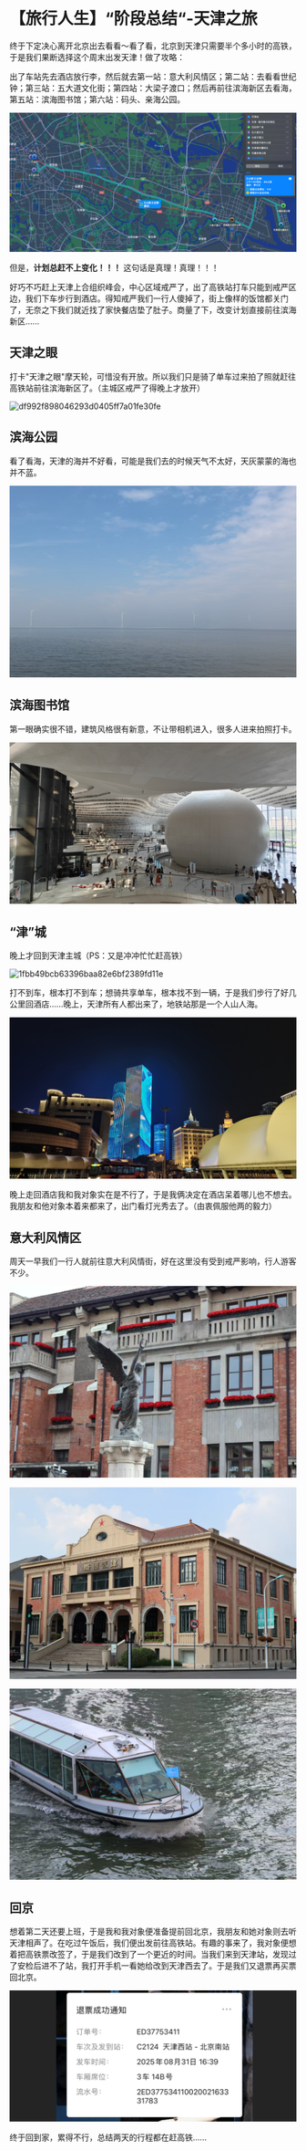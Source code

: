 # 【旅行人生】“阶段总结“-天津之旅

终于下定决心离开北京出去看看～看了看，北京到天津只需要半个多小时的高铁，于是我们果断选择这个周末出发天津！做了攻略：

出了车站先去酒店放行李，然后就去第一站：意大利风情区；第二站：去看看世纪钟；第三站：五大道文化街；第四站：大梁子渡口；然后再前往滨海新区去看海，第五站：滨海图书馆；第六站：码头、亲海公园。

![7464ddf8cf0896c7604dca7c478aff78](2025-08-31.assets/7464ddf8cf0896c7604dca7c478aff78.png)

但是，**计划总赶不上变化！！！** 这句话是真理！真理！！！

好巧不巧赶上天津上合组织峰会，中心区域戒严了，出了高铁站打车只能到戒严区边，我们下车步行到酒店。得知戒严我们一行人傻掉了，街上像样的饭馆都关门了，无奈之下我们就近找了家快餐店垫了肚子。商量了下，改变计划直接前往滨海新区......

## 天津之眼

打卡"天津之眼"摩天轮，可惜没有开放。所以我们只是骑了单车过来拍了照就赶往高铁站前往滨海新区了。（主城区戒严了得晚上才放开）

![df992f898046293d0405ff7a01fe30fe](2025-08-31.assets/df992f898046293d0405ff7a01fe30fe.jpg)

## 滨海公园

看了看海，天津的海并不好看，可能是我们去的时候天气不太好，天灰蒙蒙的海也并不蓝。

![fdd2c0f659a9965e4f64e1fd280a81c8](2025-08-31.assets/fdd2c0f659a9965e4f64e1fd280a81c8.jpg)

## 滨海图书馆

第一眼确实很不错，建筑风格很有新意，不让带相机进入，很多人进来拍照打卡。

![d455a7f3b2375539a62a9c738c7f2f0f](2025-08-31.assets/d455a7f3b2375539a62a9c738c7f2f0f.jpg)

## “津”城

晚上才回到天津主城（PS：又是冲冲忙忙赶高铁）

![1fbb49bcb63396baa82e6bf2389fd11e](2025-08-31.assets/1fbb49bcb63396baa82e6bf2389fd11e.jpg)

打不到车，根本打不到车；想骑共享单车，根本找不到一辆，于是我们步行了好几公里回酒店......晚上，天津所有人都出来了，地铁站那是一个人山人海。

![314ae29f8019cbdbda1a6e7bebc0e4b9](2025-08-31.assets/314ae29f8019cbdbda1a6e7bebc0e4b9.jpg)

晚上走回酒店我和我对象实在是不行了，于是我俩决定在酒店呆着哪儿也不想去。我朋友和他对象本着来都来了，出门看灯光秀去了。（由衷佩服他两的毅力）

## 意大利风情区

周天一早我们一行人就前往意大利风情街，好在这里没有受到戒严影响，行人游客不少。

![bdf49e06fb27e37f9b09e1783ba7ae33](2025-08-31.assets/bdf49e06fb27e37f9b09e1783ba7ae33.jpg)

![dac2ec2eb09656d243ec328ab71754f8](2025-08-31.assets/dac2ec2eb09656d243ec328ab71754f8.jpg)

![f2e1bfa59645f7f126024cee394633bb](2025-08-31.assets/f2e1bfa59645f7f126024cee394633bb.jpg)

## 回京

想着第二天还要上班，于是我和我对象便准备提前回北京，我朋友和她对象则去听天津相声了。在吃过午饭后，我们便出发前往高铁站。有趣的事来了，我对象便想着把高铁票改签了，于是我们改到了一个更近的时间。当我们来到天津站，发现过了安检后进不了站，我打开手机一看她给改到天津西去了。于是我们又退票再买票回北京。

![image-20251003212022015](2025-08-31.assets/image-20251003212022015.png)

终于回到家，累得不行，总结两天的行程都在赶高铁......
